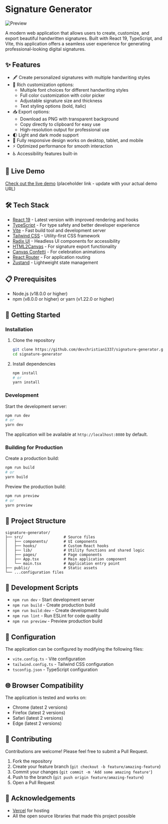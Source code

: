 # Signature Generator

![Preview](https://iili.io/3Hi4Sj9.png)

A modern web application that allows users to create, customize, and export beautiful handwritten signatures. Built with React 19, TypeScript, and Vite, this application offers a seamless user experience for generating professional-looking digital signatures.

## ✨ Features

- 🖋️ Create personalized signatures with multiple handwriting styles
- 🎨 Rich customization options:
  - Multiple font choices for different handwriting styles
  - Full color customization with color picker
  - Adjustable signature size and thickness
  - Text styling options (bold, italic)
- 📥 Export options:
  - Download as PNG with transparent background
  - Copy directly to clipboard for easy use
  - High-resolution output for professional use
- 🌓 Light and dark mode support
- 📱 Fully responsive design works on desktop, tablet, and mobile
- ⚡ Optimized performance for smooth interaction
- ♿ Accessibility features built-in

## 🚀 Live Demo

[Check out the live demo](https://signature-generator-mu.vercel.app/) (placeholder link - update with your actual demo URL)

## 🛠️ Tech Stack

- [React 19](https://react.dev/) - Latest version with improved rendering and hooks
- [TypeScript](https://www.typescriptlang.org/) - For type safety and better developer experience
- [Vite](https://vitejs.dev/) - Fast build tool and development server
- [Tailwind CSS](https://tailwindcss.com/) - Utility-first CSS framework
- [Radix UI](https://www.radix-ui.com/) - Headless UI components for accessibility
- [HTML2Canvas](https://html2canvas.hertzen.com/) - For signature export functionality
- [Canvas Confetti](https://github.com/catdad/canvas-confetti) - For celebration animations
- [React Router](https://reactrouter.com/) - For application routing
- [Zustand](https://github.com/pmndrs/zustand) - Lightweight state management

## 📋 Prerequisites

- Node.js (v18.0.0 or higher)
- npm (v8.0.0 or higher) or yarn (v1.22.0 or higher)

## 🚀 Getting Started

### Installation

1. Clone the repository

   ```bash
   git clone https://github.com/devchristian1337/signature-generator.git
   cd signature-generator
   ```

2. Install dependencies
   ```bash
   npm install
   # or
   yarn install
   ```

### Development

Start the development server:

```bash
npm run dev
# or
yarn dev
```

The application will be available at `http://localhost:8080` by default.

### Building for Production

Create a production build:

```bash
npm run build
# or
yarn build
```

Preview the production build:

```bash
npm run preview
# or
yarn preview
```

## 📁 Project Structure

```
signature-generator/
├── src/                  # Source files
│   ├── components/       # UI components
│   ├── hooks/            # Custom React hooks
│   ├── lib/              # Utility functions and shared logic
│   ├── pages/            # Page components
│   ├── App.tsx           # Main application component
│   └── main.tsx          # Application entry point
├── public/               # Static assets
└── ...configuration files
```

## 📝 Development Scripts

- `npm run dev` - Start development server
- `npm run build` - Create production build
- `npm run build:dev` - Create development build
- `npm run lint` - Run ESLint for code quality
- `npm run preview` - Preview production build

## 🔧 Configuration

The application can be configured by modifying the following files:

- `vite.config.ts` - Vite configuration
- `tailwind.config.ts` - Tailwind CSS configuration
- `tsconfig.json` - TypeScript configuration

## 🌐 Browser Compatibility

The application is tested and works on:

- Chrome (latest 2 versions)
- Firefox (latest 2 versions)
- Safari (latest 2 versions)
- Edge (latest 2 versions)

## 🤝 Contributing

Contributions are welcome! Please feel free to submit a Pull Request.

1. Fork the repository
2. Create your feature branch (`git checkout -b feature/amazing-feature`)
3. Commit your changes (`git commit -m 'Add some amazing feature'`)
4. Push to the branch (`git push origin feature/amazing-feature`)
5. Open a Pull Request

## 🙏 Acknowledgements

- [Vercel](https://vercel.com) for hosting
- All the open source libraries that made this project possible
